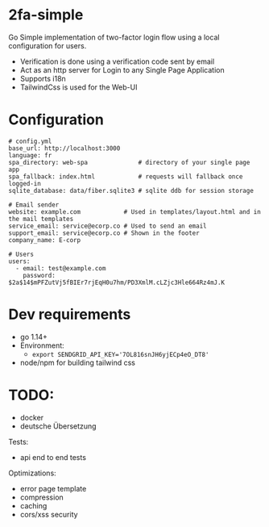 # 2fa-simple 
Go Simple implementation of two-factor login flow using a local configuration for users.
- Verification is done using a verification code sent by email
- Act as an http server for Login to any Single Page Application
- Supports i18n
- TailwindCss is used for the Web-UI

# Configuration
```
# config.yml
base_url: http://localhost:3000
language: fr
spa_directory: web-spa              # directory of your single page app
spa_fallback: index.html            # requests will fallback once logged-in
sqlite_database: data/fiber.sqlite3 # sqlite ddb for session storage

# Email sender
website: example.com            # Used in templates/layout.html and in the mail templates
service_email: service@ecorp.co # Used to send an email
support_email: service@ecorp.co # Shown in the footer
company_name: E-corp

# Users
users:
  - email: test@example.com
    password: $2a$14$mPFZutVj5fBIEr7rjEqH0u7hm/PD3XmlM.cLZjc3Hle664Rz4mJ.K
```


# Dev requirements
- go 1.14+
- Environment:
    - `export SENDGRID_API_KEY='7OL816snJH6yjECp4eO_DT8'`
- node/npm for building tailwind css


# TODO:
- docker
- deutsche Übersetzung

Tests:
- api end to end tests


Optimizations:
- error page template
- compression
- caching
- cors/xss security
